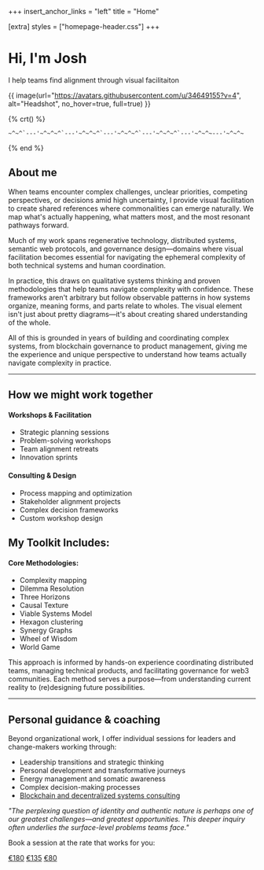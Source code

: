 +++
insert_anchor_links = "left"
title = "Home"

[extra]
styles = ["homepage-header.css"]
+++

# Hi, I'm Josh

I help teams find alignment through visual facilitaiton

{{ image(url="https://avatars.githubusercontent.com/u/34649155?v=4", alt="Headshot", no_hover=true, full=true) }}

{% crt() %}

```
~^~^`---'~^~^~^`---'~^~^~^`---'~^~^~^`---'~^~^~^`---'~^~^~---'~^~^~
```
{% end %}


## About me

When teams encounter complex challenges, unclear priorities, competing perspectives, or decisions amid high uncertainty, I provide visual facilitation to create shared references where commonalities can emerge naturally. We map what's actually happening, what matters most, and the most resonant pathways forward.

Much of my work spans regenerative technology, distributed systems, semantic web protocols, and governance design—domains where visual facilitation becomes essential for navigating the ephemeral complexity of both technical systems and human coordination.

In practice, this draws on qualitative systems thinking and proven methodologies that help teams navigate complexity with confidence. These frameworks aren't arbitrary but follow observable patterns in how systems organize, meaning forms, and parts relate to wholes. The visual element isn't just about pretty diagrams—it's about creating shared understanding of the whole.

All of this is grounded in years of building and coordinating complex systems, from blockchain governance to product management, giving me the experience and unique perspective to understand how teams actually navigate complexity in practice.

--- 

## How we might work together

#### Workshops & Facilitation

- Strategic planning sessions
- Problem-solving workshops
- Team alignment retreats
- Innovation sprints

#### Consulting & Design

- Process mapping and optimization
- Stakeholder alignment projects
- Complex decision frameworks
- Custom workshop design

## My Toolkit Includes:

#### Core Methodologies:
  - Complexity mapping
  - Dilemma Resolution
  - Three Horizons
  - Causal Texture
  - Viable Systems Model
  - Hexagon clustering
  - Synergy Graphs
  - Wheel of Wisdom
  - World Game

This approach is informed by hands-on experience coordinating distributed teams, managing technical products, and facilitating governance for web3 communities. Each method serves a purpose—from understanding current reality to (re)designing future possibilities. 

--- 

## Personal guidance & coaching
Beyond organizational work, I offer individual sessions for leaders and change-makers working through:

- Leadership transitions and strategic thinking
- Personal development and transformative journeys
- Energy management and somatic awareness
- Complex decision-making processes
- [Blockchain and decentralized systems consulting](http://www.consulting.tothecosmos.org)

*"The perplexing question of identity and authentic nature is perhaps one of our greatest challenges—and greatest opportunities. This deeper inquiry often underlies the surface-level problems teams face."*

Book a session at the rate that works for you:

<div class="buttons">
  <a href="https://buy.stripe.com/00g8xacwLevR3Kw7sv">€180</a>
  <a href="https://buy.stripe.com/8wMaFi8gv1J5bcY8wy">€135</a>
  <a href="https://buy.stripe.com/9AQ14I54jafB94Q8wx">€80</a>
</div>
